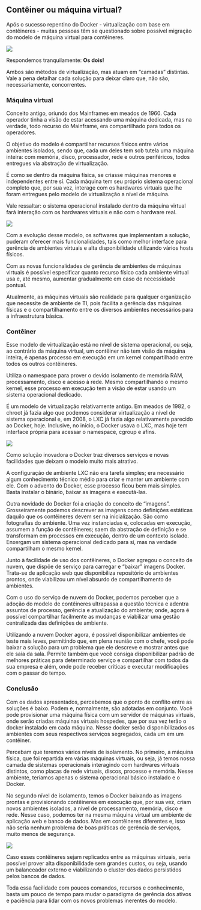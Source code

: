 ## Contêiner ou máquina virtual?

Após o sucesso repentino do Docker - virtualização com base em contêineres - muitas pessoas têm se questionado sobre possível migração do modelo de máquina virtual para contêineres.

![](images/contaier_vm.png)

Respondemos tranquilamente: **Os dois!**

Ambos são métodos de virtualização, mas atuam em “camadas” distintas. Vale a pena detalhar cada solução para deixar claro que, não são, necessariamente, concorrentes.

### Máquina virtual

Conceito antigo, oriundo dos Mainframes em meados de 1960. Cada operador tinha a visão de estar acessando uma máquina dedicada, mas na verdade, todo recurso do Mainframe, era compartilhado para todos os operadores.

O objetivo do modelo é compartilhar recursos físicos entre vários ambientes isolados, sendo que, cada um deles tem sob tutela uma máquina inteira: com memória, disco, processador, rede e outros periféricos, todos entregues via abstração de virtualização.

É como se dentro da máquina física, se criasse máquinas menores e independentes entre sí. Cada máquina tem seu próprio sistema operacional completo que, por sua vez, interage com os hardwares virtuais que lhe foram entregues pelo modelo de virtualização a nível de máquina.

Vale ressaltar: o sistema operacional instalado dentro da máquina virtual fará interação com os hardwares virtuais e não com o hardware real.

![](images/vm.png)

Com a evolução desse modelo, os softwares que implementam a solução, puderam oferecer mais funcionalidades, tais como melhor interface para gerência de ambientes virtuais e alta disponibilidade utilizando vários hosts físicos.

Com as novas funcionalidades de gerência de ambientes de máquinas virtuais é possível especificar quanto recurso físico cada ambiente virtual usa e, até mesmo, aumentar gradualmente em caso de necessidade pontual.

Atualmente, as máquinas virtuais são realidade para qualquer organização que necessite de ambiente de TI, pois facilita a gerência das máquinas físicas e o compartilhamento entre os diversos ambientes necessários para a infraestrutura básica.

### Contêiner

Esse modelo de virtualização está no nível de sistema operacional, ou seja, ao contrário da máquina virtual, um contêiner não tem visão da máquina inteira, é apenas processo em execução em um kernel compartilhado entre todos os outros contêineres.

Utiliza o namespace para prover o devido isolamento de memória RAM, processamento, disco e acesso à rede. Mesmo compartilhando o mesmo kernel, esse processo em execução tem a visão de estar usando um sistema operacional dedicado.

É um modelo de virtualização relativamente antigo. Em meados de 1982, o chroot já fazia algo que podemos considerar virtualização a nível de sistema operacional e, em 2008, o LXC já fazia algo relativamente parecido ao Docker, hoje. Inclusive, no início, o Docker usava o LXC, mas hoje tem interface própria para acessar o namespace, cgroup e afins.

![](images/container_vm2.png)

Como solução inovadora o Docker traz diversos serviços e novas facilidades que deixam o modelo muito mais atrativo.

A configuração de ambiente LXC não era tarefa simples; era necessário algum conhecimento técnico médio para criar e manter um ambiente com ele. Com o advento do Docker, esse processo ficou bem mais simples. Basta instalar o binário, baixar as imagens e executá-las.

Outra novidade do Docker foi a criação do conceito de “imagens”. Grosseiramente podemos descrever as imagens como definições estáticas daquilo que os contêineres devem ser na inicialização. São como fotografias do ambiente. Uma vez instanciadas e, colocadas em execução, assumem a função de contêineres; saem da abstração de definição e se transformam em processos em execução, dentro de um contexto isolado. Enxergam um sistema operacional dedicado para sí, mas na verdade compartilham o mesmo kernel.

Junto à facilidade de uso dos contêineres, o Docker agregou o conceito de nuvem, que dispõe de serviço para carregar e “baixar” imagens Docker. Trata-se de aplicação web que disponibiliza repositório de ambientes prontos, onde viabilizou um nível absurdo de compartilhamento de ambientes.

Com o uso do serviço de nuvem do Docker, podemos perceber que a adoção do modelo de contêineres ultrapassa a questão técnica e adentra assuntos de processo, gerência e atualização do ambiente; onde, agora é possível compartilhar facilmente as mudanças e viabilizar uma gestão centralizada das definições de ambiente.

Utilizando a nuvem Docker agora, é possível disponibilizar ambientes de teste mais leves, permitindo que, em plena reunião com o chefe, você pode baixar a solução para um problema que ele descreve e mostrar antes que ele saia da sala. Permite também que você consiga disponibilizar padrão de melhores práticas para determinado serviço e compartilhar com todos da sua empresa e além, onde pode receber críticas e executar modificações com o passar do tempo.

### Conclusão

Com os dados apresentados, percebemos que o ponto de conflito entre as soluções é baixo. Podem e, normalmente, são adotadas em conjunto. Você pode provisionar uma máquina física com um servidor de máquinas virtuais, onde serão criadas máquinas virtuais hospedes, que por sua vez terão o docker instalado em cada máquina. Nesse docker serão disponibilizados os ambientes com seus respectivos serviços segregados, cada um em um contêiner.

Percebam que teremos vários níveis de isolamento. No primeiro, a máquina física, que foi repartida em várias máquinas virtuais, ou seja, já temos nossa camada de sistemas operacionais interagindo com hardwares virtuais distintos, como placas de rede virtuais, discos, processo e memória. Nesse ambiente, teríamos apenas o sistema operacional básico instalado e o Docker.

No segundo nível de isolamento, temos o Docker baixando as imagens prontas e provisionando contêineres em execução que, por sua vez, criam novos ambientes isolados, a nível de processamento, memória, disco e rede. Nesse caso, podemos ter na mesma máquina virtual um ambiente de aplicação web e banco de dados. Mas em contêineres diferentes e, isso não seria nenhum problema de boas práticas de gerência de serviços, muito menos de segurança.

![](images/maquinavirtual_e_containers.png)

Caso esses contêineres sejam replicados entre as máquinas virtuais, seria possível prover alta disponibilidade sem grandes custos, ou seja, usando um balanceador externo e viabilizando o cluster dos dados persistidos pelos bancos de dados.

Toda essa facilidade com poucos comandos, recursos e conhecimento, basta um pouco de tempo para mudar o paradigma de gerência dos ativos e paciência para lidar com os novos problemas inerentes do modelo.
